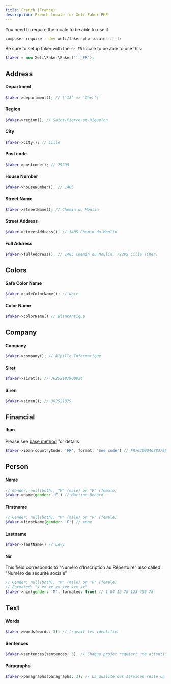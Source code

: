 ```yaml
---
title: French (France)
description: French locale for Xefi Faker PHP
---
```


You need to require the locale to be able to use it
```bash
composer require --dev xefi/faker-php-locales-fr-fr
```

Be sure to setup faker with the `fr_FR` locale to be able to use this:

```php
$faker = new Xefi\Faker\Faker('fr_FR');
```

## Address

#### Department
```php
$faker->department(); // ['18' => 'Cher']
```

#### Region
```php
$faker->region(); // Saint-Pierre-et-Miquelon
```

#### City
```php
$faker->city(); // Lille
```

#### Post code
```php
$faker->postcode(); // 79295
```

#### House Number
```php
$faker->houseNumber(); // 1405
```

#### Street Name
```php
$faker->streetName(); // Chemin du Moulin
```

#### Street Address
```php
$faker->streetAddress(); // 1405 Chemin du Moulin
```

#### Full Address
```php
$faker->fullAddress(); // 1405 Chemin du Moulin, 79295 Lille (Cher)
```

## Colors

#### Safe Color Name

```php
$faker->safeColorName(); // Noir
```

#### Color Name
```php
$faker->colorName() // BlancAntique
```

## Company

#### Company
```php
$faker->company(); // Alpille Informatique
```

#### Siret
```php
$faker->siret(); // 36252187900034
```

#### Siren
```php
$faker->siren(); // 362521879
```

## Financial

#### Iban

Please see [base method](/extensions/financial#iban) for details

```php
$faker->iban(countryCode: 'FR', format: 'See code') // FR7630004028379876543210943
```

## Person

#### Name
```php
// Gender: null(both), "M" (male) or "F" (female)
$faker->name(gender: 'F') // Martine Benard
```

#### Firstname
```php
// Gender: null(both), "M" (male) or "F" (female)
$faker->firstName(gender: 'F') // Anne
```

#### Lastname
```php
$faker->lastName() // Levy
```

#### Nir

This field corresponds to "Numéro d’Inscription au Répertoire" also called "Numéro de sécurité sociale"
```php
// Gender: null(both), "M" (male) or "F" (female)
// Formated: "x xx xx xx xxx xxx xx"
$faker->nir(gender: 'M', formated: true) // 1 84 12 75 123 456 78
```

## Text

#### Words

```php
$faker->words(words: 3); // travail les identifier
```

#### Sentences

```php
$faker->sentences(sentences: 3); // Chaque projet requiert une attention particulière pour assurer ...
```

#### Paragraphs

```php
$faker->paragraphs(paragraphs: 3); // La qualité des services reste un objectif central dans le ...
```
